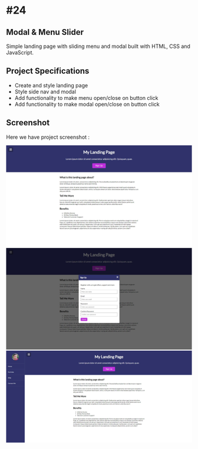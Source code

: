 # #24

## Modal & Menu Slider
Simple landing page with sliding menu and modal built with HTML, CSS and JavaScript.

## Project Specifications
- Create and style landing page
- Style side nav and modal
- Add functionality to make menu open/close on button click
- Add functionality to make modal open/close on button click

## Screenshot
Here we have project screenshot :

![screenshot](screenshot.jpeg)
![screenshot2](screenshot2.jpeg)
![screenshot3](screenshot3.jpeg)